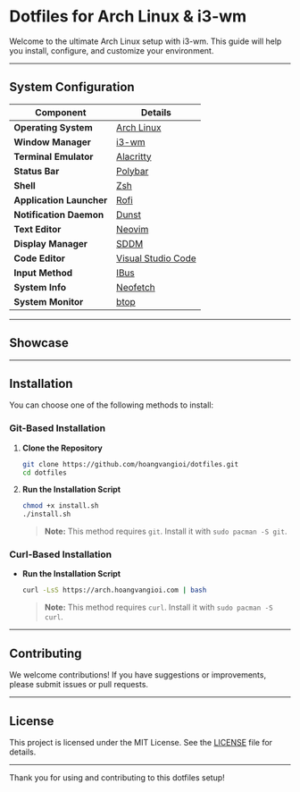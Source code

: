 # Dotfiles for Arch Linux & i3-wm

Welcome to the ultimate Arch Linux setup with i3-wm. This guide will help you install, configure, and customize your environment.

---

## System Configuration

| **Component**            | **Details**                                           |
|--------------------------|-------------------------------------------------------|
| **Operating System**     | [Arch Linux](https://archlinux.org)                   |
| **Window Manager**       | [i3-wm](https://i3wm.org)                             |
| **Terminal Emulator**    | [Alacritty](https://github.com/alacritty/alacritty)   |
| **Status Bar**           | [Polybar](https://github.com/polybar/polybar)         |
| **Shell**                | [Zsh](https://www.zsh.org/)                           |
| **Application Launcher** | [Rofi](https://github.com/davatorium/rofi)            |
| **Notification Daemon**  | [Dunst](https://github.com/dunst-project/dunst)       |
| **Text Editor**          | [Neovim](https://neovim.io)                           |
| **Display Manager**      | [SDDM](https://github.com/sddm/sddm)                  |
| **Code Editor**          | [Visual Studio Code](https://code.visualstudio.com/)  |
| **Input Method**         | [IBus](https://github.com/ibus/ibus)                  |
| **System Info**          | [Neofetch](https://github.com/dylanaraps/neofetch)    |
| **System Monitor**       | [btop](https://github.com/aristocratos/btop)          |

---

## Showcase

<!-- | **Feature**       | **Screenshot**                                        |
|-------------------|-------------------------------------------------------|
| **btop**          | ![ ](https://arch.hoangvangioi.com/btop.png)           |
| **vscode**        | ![ ](https://arch.hoangvangioi.com/vscode.png)         |
| **dunst**         | ![ ](https://arch.hoangvangioi.com/dunst.png)          |
| **neofetch**      | ![ ](https://arch.hoangvangioi.com/neofetch.png)       |
| **nemo**          | ![ ](https://arch.hoangvangioi.com/nemo.png)           |
| **nvim**          | ![ ](https://arch.hoangvangioi.com/nvim.png)           |
| **rofi**          | ![ ](https://arch.hoangvangioi.com/rofi.png)           |
| **i3lock-color**  | ![ ](https://arch.hoangvangioi.com/i3lock-color.png)   |
| **sddm**          | ![ ](https://arch.hoangvangioi.com/sddm.png)           | -->

---

## Installation

You can choose one of the following methods to install:

### Git-Based Installation

1. **Clone the Repository**

    ```sh
    git clone https://github.com/hoangvangioi/dotfiles.git
    cd dotfiles
    ```

2. **Run the Installation Script**

    ```sh
    chmod +x install.sh
    ./install.sh
    ```
    > **Note:** This method requires `git`. Install it with `sudo pacman -S git`.

### Curl-Based Installation

- **Run the Installation Script**

    ```sh
    curl -LsS https://arch.hoangvangioi.com | bash
    ```
    > **Note:** This method requires `curl`. Install it with `sudo pacman -S curl`.

---

## Contributing

We welcome contributions! If you have suggestions or improvements, please submit issues or pull requests.

---

## License

This project is licensed under the MIT License. See the [LICENSE](LICENSE) file for details.

---

Thank you for using and contributing to this dotfiles setup!
